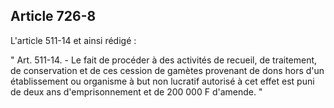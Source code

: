 Article 726-8
----
L'article 511-14 et ainsi rédigé :

" Art. 511-14. - Le fait de procéder à des activités de recueil, de traitement,
de conservation et de ces cession de gamètes provenant de dons hors d'un
établissement ou organisme à but non lucratif autorisé à cet effet est puni de
deux ans d'emprisonnement et de 200 000 F d'amende. "
